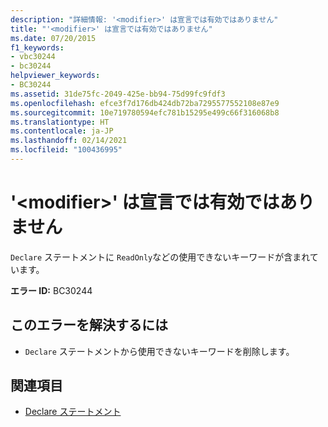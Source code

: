 ```yaml
---
description: "詳細情報: '<modifier>' は宣言では有効ではありません"
title: "'<modifier>' は宣言では有効ではありません"
ms.date: 07/20/2015
f1_keywords:
- vbc30244
- bc30244
helpviewer_keywords:
- BC30244
ms.assetid: 31de75fc-2049-425e-bb94-75d99fc9fdf3
ms.openlocfilehash: efce3f7d176db424db72ba7295577552108e87e9
ms.sourcegitcommit: 10e719780594efc781b15295e499c66f316068b8
ms.translationtype: HT
ms.contentlocale: ja-JP
ms.lasthandoff: 02/14/2021
ms.locfileid: "100436995"
---
```

# <a name="modifier-is-not-valid-on-a-declare"></a>'\<modifier>' は宣言では有効ではありません

`Declare` ステートメントに `ReadOnly`などの使用できないキーワードが含まれています。  
  
 **エラー ID:** BC30244  
  
## <a name="to-correct-this-error"></a>このエラーを解決するには  
  
- `Declare` ステートメントから使用できないキーワードを削除します。  
  
## <a name="see-also"></a>関連項目

- [Declare ステートメント](../language-reference/statements/declare-statement.md)

